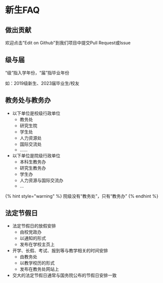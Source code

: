 # 新生FAQ

## 做出贡献

欢迎点击"Edit on Github"到我们项目中提交Pull Request或Issue

## 级与届

“级”指入学年份，“届”指毕业年份

如：2019级新生、2023届毕业生/校友

## 教务处与教务办

* 以下单位是校级行政单位
  * 教务处
  * 研究生院
  * 学生处
  * 人力资源处
  * 国际交流处
  * ……
* 以下单位是院级行政单位
  * 本科生教务办
  * 研究生教务办
  * 学生办
  * 人力资源与国际交流办
  * ...

{% hint style="warning" %}
院级没有“教务处”，只有“教务办”
{% endhint %}

## 法定节假日

* 法定节假日的放假安排
  * 由校党政办
  * 以通知的形式
  * 发布在学校主页上
* 开学、长假、考试、报到等与教学相关的时间安排
  * 由教务处
  * 以教学校历的形式
  * 发布在教务处网站上
* 交大的法定节假日通常与国务院公布的节假日安排一致



